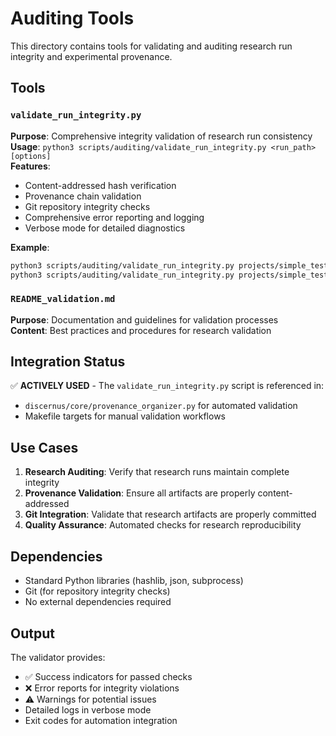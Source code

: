 # Auditing Tools

This directory contains tools for validating and auditing research run integrity and experimental provenance.

## Tools

### `validate_run_integrity.py`
**Purpose**: Comprehensive integrity validation of research run consistency  
**Usage**: `python3 scripts/auditing/validate_run_integrity.py <run_path> [options]`  
**Features**:
- Content-addressed hash verification
- Provenance chain validation
- Git repository integrity checks
- Comprehensive error reporting and logging
- Verbose mode for detailed diagnostics

**Example**:
```bash
python3 scripts/auditing/validate_run_integrity.py projects/simple_test/runs/20250804T175152Z --verbose
python3 scripts/auditing/validate_run_integrity.py projects/simple_test/runs/20250804T175152Z --check-git
```

### `README_validation.md`
**Purpose**: Documentation and guidelines for validation processes  
**Content**: Best practices and procedures for research validation

## Integration Status

✅ **ACTIVELY USED** - The `validate_run_integrity.py` script is referenced in:
- `discernus/core/provenance_organizer.py` for automated validation
- Makefile targets for manual validation workflows

## Use Cases

1. **Research Auditing**: Verify that research runs maintain complete integrity
2. **Provenance Validation**: Ensure all artifacts are properly content-addressed
3. **Git Integration**: Validate that research artifacts are properly committed
4. **Quality Assurance**: Automated checks for research reproducibility

## Dependencies

- Standard Python libraries (hashlib, json, subprocess)
- Git (for repository integrity checks)
- No external dependencies required

## Output

The validator provides:
- ✅ Success indicators for passed checks
- ❌ Error reports for integrity violations  
- ⚠️ Warnings for potential issues
- Detailed logs in verbose mode
- Exit codes for automation integration
